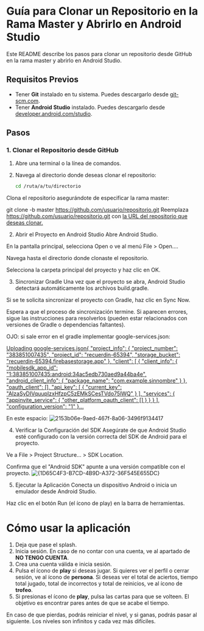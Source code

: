 # Guía para Clonar un Repositorio en la Rama Master y Abrirlo en Android Studio

Este README describe los pasos para clonar un repositorio desde GitHub en la rama master y abrirlo en Android Studio.

## Requisitos Previos

- Tener **Git** instalado en tu sistema. Puedes descargarlo desde [git-scm.com](https://git-scm.com).
- Tener **Android Studio** instalado. Puedes descargarlo desde [developer.android.com/studio](https://developer.android.com/studio).

## Pasos

### 1. Clonar el Repositorio desde GitHub

1. Abre una terminal o la línea de comandos.
2. Navega al directorio donde deseas clonar el repositorio:
   
   ```bash
   cd /ruta/a/tu/directorio
Clona el repositorio asegurándote de especificar la rama master:

git clone -b master https://github.com/usuario/repositorio.git
Reemplaza https://github.com/usuario/repositorio.git con [la URL del repositorio que deseas clonar.](https://github.com/CamiloRaphaelZuletaWolff/progra3.git)

2. Abrir el Proyecto en Android Studio
Abre Android Studio.

En la pantalla principal, selecciona Open o ve al menú File > Open....

Navega hasta el directorio donde clonaste el repositorio.

Selecciona la carpeta principal del proyecto y haz clic en OK.

3. Sincronizar Gradle
Una vez que el proyecto se abra, Android Studio detectará automáticamente los archivos build.gradle.

Si se te solicita sincronizar el proyecto con Gradle, haz clic en Sync Now.

Espera a que el proceso de sincronización termine. Si aparecen errores, sigue las instrucciones para resolverlos (pueden estar relacionados con versiones de Gradle o dependencias faltantes).

OJO: si sale error en el gradle implementar google-services.json:

[Uploading google-services.json{
  "project_info": {
    "project_number": "383851007435",
    "project_id": "recuerdin-65394",
    "storage_bucket": "recuerdin-65394.firebasestorage.app"
  },
  "client": [
    {
      "client_info": {
        "mobilesdk_app_id": "1:383851007435:android:34ac5edb730aed9a44ba4e",
        "android_client_info": {
          "package_name": "com.example.sinnombre"
        }
      },
      "oauth_client": [],
      "api_key": [
        {
          "current_key": "AIzaSyDIVquupIzxHfzpC5zEMkSCesTVdo75lWQ"
        }
      ],
      "services": {
        "appinvite_service": {
          "other_platform_oauth_client": []
        }
      }
    }
  ],
  "configuration_version": "1"
}…]()



En este espacio:
![2153b06e-9aed-467f-8a06-3496f9134417](https://github.com/user-attachments/assets/67d314e6-94dd-42d8-941e-f9edef0ba3ef)


4. Verificar la Configuración del SDK
Asegúrate de que Android Studio esté configurado con la versión correcta del SDK de Android para el proyecto.

Ve a File > Project Structure... > SDK Location.

Confirma que el "Android SDK" apunte a una versión compatible con el proyecto.
![{1D65C4F3-B7CD-4B9D-A372-36F545E655DC}](https://github.com/user-attachments/assets/0894f8a1-0e78-4771-a357-576b9d1e5ee0)




5. Ejecutar la Aplicación
Conecta un dispositivo Android o inicia un emulador desde Android Studio.

Haz clic en el botón Run (el ícono de play) en la barra de herramientas.



# Cómo usar la aplicación

1. Deja que pase el splash.
2. Inicia sesión. En caso de no contar con una cuenta, ve al apartado de **NO TENGO CUENTA**.
3. Crea una cuenta válida e inicia sesión.
4. Pulsa el ícono de **play** si deseas jugar. Si quieres ver el perfil o cerrar sesión, ve al ícono de **persona**. Si deseas ver el total de aciertos, tiempo total jugado, total de incorrectos y total de reinicios, ve al ícono de **trofeo**.
5. Si presionas el ícono de **play**, pulsa las cartas para que se volteen. El objetivo es encontrar pares antes de que se acabe el tiempo.

En caso de que pierdas, podrás reiniciar el nivel, y si ganas, podrás pasar al siguiente. Los niveles son infinitos y cada vez más difíciles.


